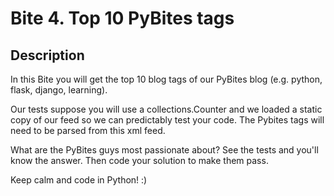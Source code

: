 # Bite 4. Top 10 PyBites tags

## Description

In this Bite you will get the top 10 blog tags of our PyBites blog (e.g. python, flask, django, learning).

Our tests suppose you will use a collections.Counter and we loaded a static copy of our feed so we can predictably test your code. The Pybites tags will need to be parsed from this xml feed.

What are the PyBites guys most passionate about? See the tests and you'll know the answer. Then code your solution to make them pass.

Keep calm and code in Python! :)